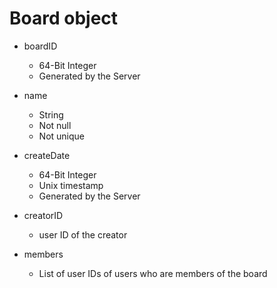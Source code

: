 # Board object

* boardID
    * 64-Bit Integer
    * Generated by the Server


* name
    * String
    * Not null
    * Not unique


* createDate
    * 64-Bit Integer
    * Unix timestamp
    * Generated by the Server


* creatorID
    * user ID of the creator


* members
    * List of user IDs of users who are members of the board